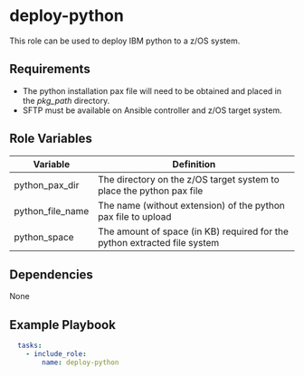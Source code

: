 deploy-python
=========

This role can be used to deploy IBM python to a z/OS system.

Requirements
------------

* The python installation pax file will need to be obtained and placed in the _pkg\_path_ directory.
* SFTP must be available on Ansible controller and z/OS target system.

Role Variables
--------------

| Variable            | Definition                                                                                                                                                                              |
|---------------------|-----------------------------------------------------------------------------------------------------------------------------------------------------------------------------------------|
| python_pax_dir      | The directory on the z/OS target system to place the python pax file                                                                                                 |
| python_file_name    | The name (without extension) of the python pax file to upload                                                                                   |
| python_space        | The amount of space (in KB) required for the python extracted file system                                                                                            |

Dependencies
------------

None

Example Playbook
----------------

```yaml
  tasks:
    - include_role:
        name: deploy-python
```
